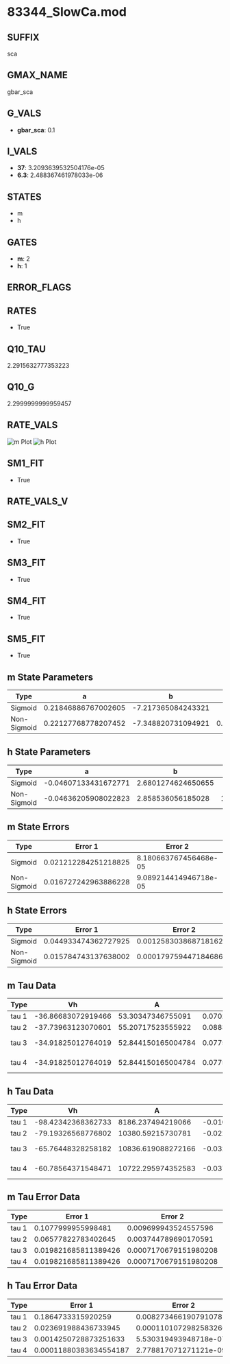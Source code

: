 # 83344_SlowCa.mod

## SUFFIX

sca

## GMAX_NAME

gbar_sca

## G_VALS

- **gbar_sca**: 0.1

## I_VALS

- **37**: 3.2093639532504176e-05
- **6.3**: 2.488367461978033e-06

## STATES

- m
- h

## GATES

- **m**: 2
- **h**: 1

## ERROR_FLAGS


## RATES

- True

## Q10_TAU

2.2915632777353223

## Q10_G

2.2999999999959457

## RATE_VALS

![m Plot](/Users/pbozelos/Dropbox/icg-Chai-Panos/supermodels/output_markdown_files/Ca/83344_SlowCa.mod/images/m.png)
![h Plot](/Users/pbozelos/Dropbox/icg-Chai-Panos/supermodels/output_markdown_files/Ca/83344_SlowCa.mod/images/h.png)

## SM1_FIT

- True

## RATE_VALS_V

## SM2_FIT

- True

## SM3_FIT

- True

## SM4_FIT

- True

## SM5_FIT

- True

## m State Parameters

| Type | a | b | c | d |
| --- | --- | --- | --- | --- |
| Sigmoid | 0.21846886767002605 | -7.217365084243321 |
| Non-Sigmoid | 0.22127768778207452 | -7.348820731094921 | 0.995390367057926 | -0.0039752775853439115 |

## h State Parameters

| Type | a | b | c | d |
| --- | --- | --- | --- | --- |
| Sigmoid | -0.04607133431672771 | 2.6801274624650655 |
| Non-Sigmoid | -0.04636205908022823 | 2.858536056185028 | 1.0341945778669661 | 0.018522508199597394 |

## m State Errors

| Type | Error 1 | Error 2 | Error 3 |
| --- | --- | --- | --- |
| Sigmoid | 0.021212284251218825 | 8.180663767456468e-05 | 0.013787718003277497 |
| Non-Sigmoid | 0.016727242963886228 | 9.089214414946718e-05 | 0.010872497569191269 |

## h State Errors

| Type | Error 1 | Error 2 | Error 3 |
| --- | --- | --- | --- |
| Sigmoid | 0.044933474362727925 | 0.001258303868718162 | 0.02912903239928196 |
| Non-Sigmoid | 0.015784743137638002 | 0.00017975944718468694 | 0.010232778586380532 |

## m Tau Data

| Type | Vh | A | b1 | b2 | c1 | c2 | d1 | d2 | e1 | e2 |
| --- | --- | --- | --- | --- | --- | --- | --- | --- | --- | --- |
| tau 1 | -36.86683072919466 | 53.30347346755091 | 0.07024554550923838 | 0.10280064978724475 |
| tau 2 | -37.73963123070601 | 55.20717523555922 | 0.08834358051299819 | 0.0005286177633330105 | 0.11279115327929301 | -0.000625099568598915 |
| tau 3 | -34.91825012764019 | 52.844150165004784 | 0.07758737190178162 | 0.0006741122515833349 | 7.307791833925476e-06 | 0.15374603416244723 | -0.0023490854538108542 | 1.258564516925779e-05 |
| tau 4 | -34.91825012764019 | 52.844150165004784 | 0.07758737190178162 | 0.0006741122515833349 | 7.307791833925476e-06 | 0.0 | 0.15374603416244723 | -0.0023490854538108542 | 1.258564516925779e-05 | 0.0 |

## h Tau Data

| Type | Vh | A | b1 | b2 | c1 | c2 | d1 | d2 | e1 | e2 |
| --- | --- | --- | --- | --- | --- | --- | --- | --- | --- | --- |
| tau 1 | -98.42342368362733 | 8186.237494219066 | -0.010414359124915215 | -0.06360052743918657 |
| tau 2 | -79.19326568776802 | 10380.59215730781 | -0.02282968033217355 | 7.577456167876151e-05 | -0.03746239827515023 | -0.0003447300904154337 |
| tau 3 | -65.76448328258182 | 10836.619088272166 | -0.03291901714139689 | 0.00021180177339885498 | -4.656453565318959e-07 | -0.03143119513477647 | -0.000268013181485397 | -2.425172415481034e-06 |
| tau 4 | -60.78564371548471 | 10722.295974352583 | -0.037359567527304294 | 0.0003079053617360134 | -1.1568881378775057e-06 | 1.6608109518580103e-09 | -0.030310321510821622 | -0.0002981307978203012 | -3.0930712300033645e-06 | -9.211424269114027e-09 |

## m Tau Error Data

| Type | Error 1 | Error 2 | Error 3 |
| --- | --- | --- | --- |
| tau 1 | 0.1077999955998481 | 0.009699943524557596 | 0.07344338365675039 |
| tau 2 | 0.06577822783402645 | 0.003744789690170591 | 0.044814246941234086 |
| tau 3 | 0.019821685811389426 | 0.0007170679151980208 | 0.013504376022177597 |
| tau 4 | 0.019821685811389426 | 0.0007170679151980208 | 0.013504376022177597 |

## h Tau Error Data

| Type | Error 1 | Error 2 | Error 3 |
| --- | --- | --- | --- |
| tau 1 | 0.1864733315920259 | 0.008273466190791078 | 0.05602202666633655 |
| tau 2 | 0.023691988436733945 | 0.00011010729825832603 | 0.007117764222098577 |
| tau 3 | 0.0014250728873251633 | 5.530319493948718e-07 | 0.00042813345272272436 |
| tau 4 | 0.00011880383634554187 | 2.778817071271121e-09 | 3.569213694521476e-05 |


